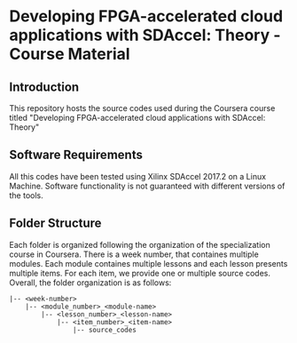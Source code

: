 # Developing FPGA-accelerated cloud applications with SDAccel: Theory - Course Material

## Introduction
This repository hosts the source codes used during the Coursera course titled "Developing FPGA-accelerated cloud applications with SDAccel: Theory"

## Software Requirements
All this codes have been tested using Xilinx SDAccel 2017.2 on a Linux Machine. Software functionality is not guaranteed with different versions of the tools.

## Folder Structure
Each folder is organized following the organization of the specialization course in Coursera.
There is a week number, that containes multiple modules. Each module containes multiple lessons and each lesson presents multiple items.
For each item, we provide one or multiple source codes.
Overall, the folder organization is as follows:
``` 
|-- <week-number>
    |-- <module_number>_<module-name>
        |-- <lesson_number>_<lesson-name>
            |-- <item_number>_<item-name>
                |-- source_codes
```